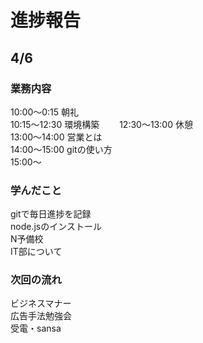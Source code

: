 # 進捗報告
## 4/6
### 業務内容
10:00〜0:15 朝礼  
10:15〜12:30 環境構築　　
12:30〜13:00 休憩  
13:00〜14:00 営業とは  
14:00〜15:00 gitの使い方  
15:00〜

### 学んだこと
gitで毎日進捗を記録  
node.jsのインストール  
N予備校  
IT部について

### 次回の流れ
ビジネスマナー  
広告手法勉強会  
受電・sansa  